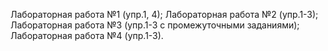Лабораторная работа №1 (упр.1, 4);
Лабораторная работа №2 (упр.1-3);
Лабораторная работа №3 (упр.1-3 с промежуточными заданиями);
Лабораторная работа №4 (упр.1-3).
